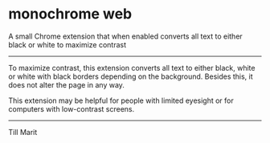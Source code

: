 # monochrome web

A small Chrome extension that when enabled converts all text to either black or white to maximize contrast

---

To maximize contrast, this extension converts all text to either black, white or white with black borders depending on the background. Besides this, it does not alter the page in any way.

This extension may be helpful for people with limited eyesight or for computers with low-contrast screens.

---

Till Marit
